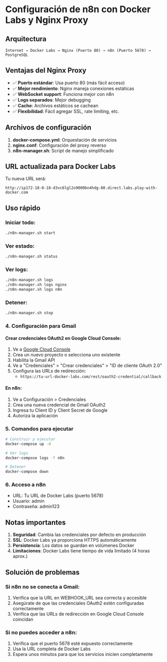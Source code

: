 # Configuración de n8n con Docker Labs y Nginx Proxy

## Arquitectura

```
Internet → Docker Labs → Nginx (Puerto 80) → n8n (Puerto 5678) → PostgreSQL
```

## Ventajas del Nginx Proxy

- ✅ **Puerto estándar**: Usa puerto 80 (más fácil acceso)
- ✅ **Mejor rendimiento**: Nginx maneja conexiones estáticas
- ✅ **WebSocket support**: Funciona mejor con n8n
- ✅ **Logs separados**: Mejor debugging
- ✅ **Cache**: Archivos estáticos se cachean
- ✅ **Flexibilidad**: Fácil agregar SSL, rate limiting, etc.

## Archivos de configuración

1. **docker-compose.yml**: Orquestación de servicios
2. **nginx.conf**: Configuración del proxy reverso
3. **n8n-manager.sh**: Script de manejo simplificado

## URL actualizada para Docker Labs

Tu nueva URL será:
```
http://ip172-18-0-18-d3vc6lgl2o9000bn4hdg-80.direct.labs.play-with-docker.com
```

## Uso rápido

### Iniciar todo:
```bash
./n8n-manager.sh start
```

### Ver estado:
```bash
./n8n-manager.sh status
```

### Ver logs:
```bash
./n8n-manager.sh logs
./n8n-manager.sh logs nginx
./n8n-manager.sh logs n8n
```

### Detener:
```bash
./n8n-manager.sh stop
```

### 4. Configuración para Gmail

#### Crear credenciales OAuth2 en Google Cloud Console:
1. Ve a [Google Cloud Console](https://console.cloud.google.com)
2. Crea un nuevo proyecto o selecciona uno existente
3. Habilita la Gmail API
4. Ve a "Credenciales" > "Crear credenciales" > "ID de cliente OAuth 2.0"
5. Configura las URLs de redirección:
   - `https://tu-url-docker-labs.com/rest/oauth2-credential/callback`

#### En n8n:
1. Ve a Configuración > Credenciales
2. Crea una nueva credencial de Gmail OAuth2
3. Ingresa tu Client ID y Client Secret de Google
4. Autoriza la aplicación

### 5. Comandos para ejecutar

```bash
# Construir y ejecutar
docker-compose up -d

# Ver logs
docker-compose logs -f n8n

# Detener
docker-compose down
```

### 6. Acceso a n8n
- URL: Tu URL de Docker Labs (puerto 5678)
- Usuario: admin
- Contraseña: admin123

## Notas importantes

1. **Seguridad**: Cambia las credenciales por defecto en producción
2. **SSL**: Docker Labs ya proporciona HTTPS automáticamente
3. **Persistencia**: Los datos se guardan en volúmenes Docker
4. **Limitaciones**: Docker Labs tiene tiempo de vida limitado (4 horas aprox.)

## Solución de problemas

### Si n8n no se conecta a Gmail:
1. Verifica que la URL en WEBHOOK_URL sea correcta y accesible
2. Asegúrate de que las credenciales OAuth2 estén configuradas correctamente
3. Verifica que las URLs de redirección en Google Cloud Console coincidan

### Si no puedes acceder a n8n:
1. Verifica que el puerto 5678 esté expuesto correctamente
2. Usa la URL completa de Docker Labs
3. Espera unos minutos para que los servicios inicien completamente